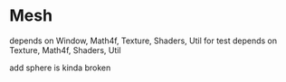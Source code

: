 # Mesh

depends on Window, Math4f, Texture, Shaders, Util for test
depends on Texture, Math4f, Shaders, Util

add sphere is kinda broken
